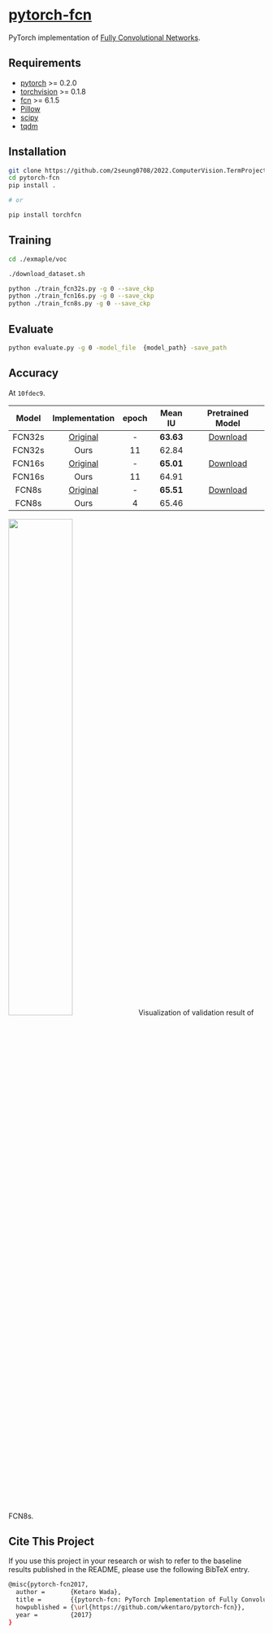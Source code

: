 # [pytorch-fcn](https://github.com/wkentaro/pytorch-fcn)


PyTorch implementation of [Fully Convolutional Networks](https://github.com/shelhamer/fcn.berkeleyvision.org).


## Requirements

- [pytorch](https://github.com/pytorch/pytorch) >= 0.2.0
- [torchvision](https://github.com/pytorch/vision) >= 0.1.8
- [fcn](https://github.com/wkentaro/fcn) >= 6.1.5
- [Pillow](https://github.com/python-pillow/Pillow)
- [scipy](https://github.com/scipy/scipy)
- [tqdm](https://github.com/tqdm/tqdm)


## Installation

```bash
git clone https://github.com/2seung0708/2022.ComputerVision.TermProject.FCN.git
cd pytorch-fcn
pip install .

# or

pip install torchfcn
```


## Training

```bash
cd ./exmaple/voc
```

```bash
./download_dataset.sh

python ./train_fcn32s.py -g 0 --save_ckp
python ./train_fcn16s.py -g 0 --save_ckp
python ./train_fcn8s.py -g 0 --save_ckp

```


## Evaluate


```bash
python evaluate.py -g 0 -model_file  {model_path} -save_path

```


## Accuracy

At `10fdec9`.

| Model | Implementation |   epoch | Mean IU | Pretrained Model |
|:-----:|:--------------:|:-------:|:-------:|:----------------:|
|FCN32s      | [Original](https://github.com/shelhamer/fcn.berkeleyvision.org/tree/main/voc-fcn32s)       | -   | **63.63** | [Download](https://github.com/wkentaro/pytorch-fcn/blob/45c6b2d3f553cbe6369822d17a7a51dfe9328662/torchfcn/models/fcn32s.py#L34) |
|FCN32s      | Ours                                                                                         |11 | 62.84 | |
|FCN16s      | [Original](https://github.com/shelhamer/fcn.berkeleyvision.org/tree/main/voc-fcn16s)       | -  | **65.01** | [Download](https://github.com/wkentaro/pytorch-fcn/blob/45c6b2d3f553cbe6369822d17a7a51dfe9328662/torchfcn/models/fcn16s.py#L17) |
|FCN16s      | Ours                                                                                         |11  | 64.91 | |
|FCN8s       | [Original](https://github.com/shelhamer/fcn.berkeleyvision.org/tree/main/voc-fcn8s)        | - | **65.51** | [Download](https://github.com/wkentaro/pytorch-fcn/blob/45c6b2d3f553cbe6369822d17a7a51dfe9328662/torchfcn/models/fcn8s.py#L17) |
|FCN8s       | Ours                                                                                         | 4| 65.46 | |


<img src=".readme/fcn8s_iter28000.jpg" width="50%" />
Visualization of validation result of FCN8s.


## Cite This Project

If you use this project in your research or wish to refer to the baseline results published in the README, please use the following BibTeX entry.

```bash
@misc{pytorch-fcn2017,
  author =       {Ketaro Wada},
  title =        {{pytorch-fcn: PyTorch Implementation of Fully Convolutional Networks}},
  howpublished = {\url{https://github.com/wkentaro/pytorch-fcn}},
  year =         {2017}
}
```
